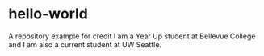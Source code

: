 # hello-world
A repository example for credit
I am a Year Up student at Bellevue College and I am also a current student at UW Seattle. 
